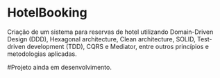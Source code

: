 # HotelBooking
Criação de um sistema para reservas de hotel utilizando Domain-Driven Design (DDD), Hexagonal architecture, Clean architecture, SOLID, Test-driven development (TDD), CQRS e Mediator, entre outros princípios e metodologias aplicadas. 

#Projeto ainda em desenvolvimento.
